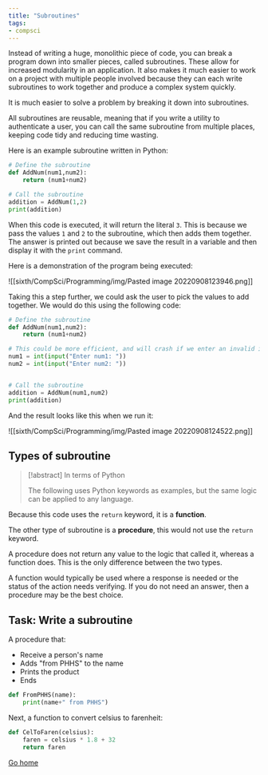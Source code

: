 ```yaml
---
title: "Subroutines"
tags:
- compsci
---
```


Instead of writing a huge, monolithic piece of code, you can break a program down into smaller pieces, called subroutines. These allow for increased modularity in an application. It also makes it much easier to work on a project with multiple people involved because they can each write subroutines to work together and produce a complex system quickly.

It is much easier to solve a problem by breaking it down into subroutines.

All subroutines are reusable, meaning that if you write a utility to authenticate a user, you can call the same subroutine from multiple places, keeping code tidy and reducing time wasting.

Here is an example subroutine written in Python:

```py
# Define the subroutine
def AddNum(num1,num2):
    return (num1+num2)

# Call the subroutine
addition = AddNum(1,2)
print(addition)
```

When this code is executed, it will return the literal `3`. This is because we pass the values `1` and `2` to the subroutine, which then adds them together. The answer is printed out because we save the result in a variable and then display it with the `print` command.

Here is a demonstration of the program being executed:

![[sixth/CompSci/Programming/img/Pasted image 20220908123946.png]]

Taking this a step further, we could ask the user to pick the values to add together. We would do this using the following code:

```py
# Define the subroutine
def AddNum(num1,num2):
    return (num1+num2)

# This could be more efficient, and will crash if we enter an invalid input.
num1 = int(input("Enter num1: "))
num2 = int(input("Enter num2: "))


# Call the subroutine
addition = AddNum(num1,num2)
print(addition)
```

And the result looks like this when we run it:

![[sixth/CompSci/Programming/img/Pasted image 20220908124522.png]]

## Types of subroutine

> [!abstract] In terms of Python
>
> The following uses Python keywords as examples, but the same logic can be applied to any language.

Because this code uses the `return` keyword, it is a **function**.

The other type of subroutine is a **procedure**, this would not use the `return` keyword.

A procedure does not return any value to the logic that called it, whereas a function does. This is the only difference between the two types.

A function would typically be used where a response is needed or the status of the action needs verifying. If you do not need an answer, then a procedure may be the best choice.

## Task: Write a subroutine

A procedure that:
- Receive a person's name
- Adds "from PHHS" to the name
- Prints the product
- Ends

```py
def FromPHHS(name):
	print(name+" from PHHS")
```

Next, a function to convert celsius to farenheit:

```py
def CelToFaren(celsius):
	faren = celsius * 1.8 + 32
	return faren
```

[Go home](/)
